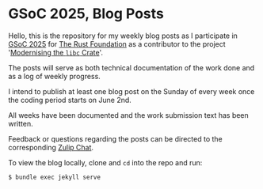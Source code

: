 # GSoC 2025, Blog Posts

Hello, this is the repository for my weekly blog posts as I participate in [GSoC 2025](https://summerofcode.withgoogle.com/) for [The Rust Foundation](https://www.rust-lang.org/) as a contributor to the project '[Modernising the `libc` Crate](./Proposal.pdf)'.

The posts will serve as both technical documentation of the work done and as a log of weekly progress.

I intend to publish at least one blog post on the Sunday of every week once the coding period starts on June 2nd.

All weeks have been documented and the work submission text has been written.

Feedback or questions regarding the posts can be directed to the corresponding [Zulip Chat](https://rust-lang.zulipchat.com/#narrow/channel/421156-gsoc/topic/Project.3A.20Modernising.20the.20libc.20Crate/with/517672053).

To view the blog locally, clone and `cd` into the repo and run:
```sh
$ bundle exec jekyll serve
```